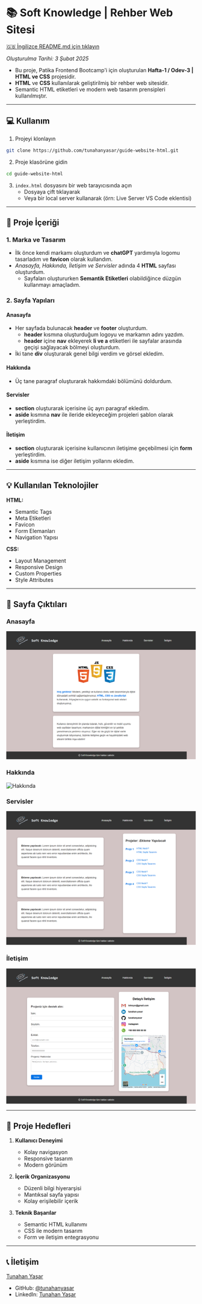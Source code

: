 # 📚 Soft Knowledge | Rehber Web Sitesi

[🇬🇧 İngilizce README.md için tıklayın](./README.md)

*Oluşturulma Tarihi: 3 Şubat 2025*

* Bu proje, Patika Frontend Bootcamp'i için oluşturulan **Hafta-1 / Odev-3 | HTML ve CSS** projesidir.
* **HTML** ve **CSS** kullanılarak geliştirilmiş bir rehber web sitesidir.
* Semantic HTML etiketleri ve modern web tasarım prensipleri kullanılmıştır.

---

## :computer: Kullanım

1. Projeyi klonlayın
```bash
git clone https://github.com/tunahanyasar/guide-website-html.git
```

2. Proje klasörüne gidin
```bash
cd guide-website-html
```

3. `index.html` dosyasını bir web tarayıcısında açın
   - Dosyaya çift tıklayarak
   - Veya bir local server kullanarak (örn: Live Server VS Code eklentisi)

---

## 📜 Proje İçeriği

### 1. Marka ve Tasarım
- İlk önce kendi markamı oluşturdum ve **chatGPT** yardımıyla logomu tasarladım ve **favicon** olarak kullandım.
- *Anasayfa, Hakkında, İletişim ve Servisler* adında 4 **HTML** sayfası oluşturdum.
  - Sayfaları oluştururken **Semantik Etiketleri** olabildiğince düzgün kullanmayı amaçladım.

### 2. Sayfa Yapıları

#### Anasayfa
- Her sayfada bulunacak **header** ve **footer** oluşturdum. 
  - **header** kısmına oluşturduğum logoyu ve markamın adını yazdım.
  - **header** içine **nav** ekleyerek **li ve a** etiketleri ile sayfalar arasında geçişi sağlayacak bölmeyi oluşturdum.
- İki tane **div** oluşturarak genel bilgi verdim ve görsel ekledim.

#### Hakkında
- Üç tane paragraf oluşturarak hakkımdaki bölümünü doldurdum.

#### Servisler
- **section** oluşturarak içerisine üç ayrı paragraf ekledim.
- **aside** kısmına **nav** ile ileride ekleyeceğim projeleri şablon olarak yerleştirdim.

#### İletişim
- **section** oluşturarak içerisine kullanıcının iletişime geçebilmesi için **form** yerleştirdim.
- **aside** kısmına ise diğer iletişim yollarını ekledim.

---

## 💡 Kullanılan Teknolojiler

**HTML:**
* Semantic Tags
* Meta Etiketleri
* Favicon
* Form Elemanları
* Navigation Yapısı

**CSS:**
* Layout Management
* Responsive Design
* Custom Properties
* Style Attributes

---

## 📸 Sayfa Çıktıları

### Anasayfa
![Anasayfa](./img/anasayfa.png)

### Hakkında
![Hakkında](./img/hakkında.png)

### Servisler
![Serivsler](./img/servisler.png)

### İletişim
![İletişim](./img/iletisim.png)

---

## 🎯 Proje Hedefleri

1. **Kullanıcı Deneyimi**
   - Kolay navigasyon
   - Responsive tasarım
   - Modern görünüm

2. **İçerik Organizasyonu**
   - Düzenli bilgi hiyerarşisi
   - Mantıksal sayfa yapısı
   - Kolay erişilebilir içerik

3. **Teknik Başarılar**
   - Semantic HTML kullanımı
   - CSS ile modern tasarım
   - Form ve iletişim entegrasyonu

---

## 📞 İletişim

[Tunahan Yaşar](https://github.com/tunahanyasar)

* GitHub: [@tunahanyasar](https://github.com/tunahanyasar)
* LinkedIn: [Tunahan Yaşar](https://www.linkedin.com/in/tunahan-yasar/)

